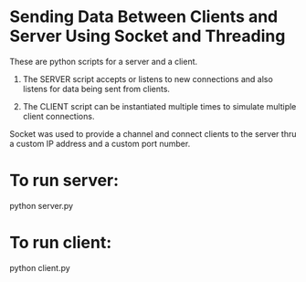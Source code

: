 # Sending Data Between Clients and Server Using Socket and Threading

These are python scripts for a server and a client.

1. The SERVER script accepts or listens to new connections and also listens for data being sent from clients.

2. The CLIENT script can be instantiated multiple times to simulate multiple client connections.

Socket was used to provide a channel and connect clients to the server thru a custom IP address and a custom port number.

# To run server:
python server.py

# To run client:
python client.py

